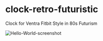 # clock-retro-futuristic
Clock for Ventra Fitbit Style in 80s Futurism


![Hello-World-screenshot](https://user-images.githubusercontent.com/73619806/192172682-8fda4ad1-672a-4450-b86c-2a1f3bd92650.png)
